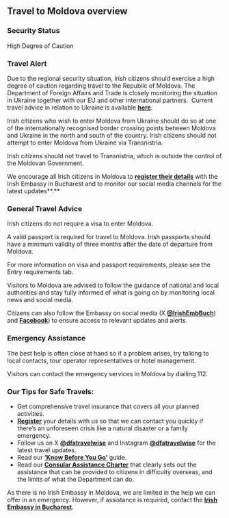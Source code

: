 ## Travel to Moldova overview

### **Security Status**

High Degree of Caution

### **Travel Alert**

Due to the regional security situation, Irish citizens should exercise a high degree of caution regarding travel to the Republic of Moldova. The Department of Foreign Affairs and Trade is closely monitoring the situation in Ukraine together with our EU and other international partners.  Current travel advice in relation to Ukraine is available [**here**](/en/dfa/overseas-travel/advice/ukraine/).

Irish citizens who wish to enter Moldova from Ukraine should do so at one of the internationally recognised border crossing points between Moldova and Ukraine in the north and south of the country. Irish citizens should not attempt to enter Moldova from Ukraine via Transnistria.

Irish citizens should not travel to Transnistria, which is outside the control of the Moldovan Government.

We encourage all Irish citizens in Moldova to [**register their details**](/en/dfa/overseas-travel/citizens-registration/) with the Irish Embassy in Bucharest and to monitor our social media channels for the latest updates**.**

### **General Travel Advice**

Irish citizens do not require a visa to enter Moldova.

A valid passport is required for travel to Moldova. Irish passports should have a minimum validity of three months after the date of departure from Moldova.

For more information on visa and passport requirements, please see the Entry requirements tab.

Visitors to Moldova are advised to follow the guidance of national and local authorities and stay fully informed of what is going on by monitoring local news and social media.

Citizens can also follow the Embassy on social media (X [**@IrishEmbBuch**](https://twitter.com/IrishEmbBuch)) and [**Facebook**](https://www.facebook.com/IrishEmbassyBucharest)) to ensure access to relevant updates and alerts.

### **Emergency Assistance**

The best help is often close at hand so if a problem arises, try talking to local contacts, tour operator representatives or hotel management.

Visitors can contact the emergency services in Moldova by dialling 112.

### **Our Tips for Safe Travels:**

* Get comprehensive travel insurance that covers all your planned activities.
* [**Register**](https://www.ireland.ie/en/dfa/overseas-travel/citizens-registration/) your details with us so that we can contact you quickly if there’s an unforeseen crisis like a natural disaster or a family emergency.
* Follow us on X [**@dfatravelwise**](https://www.twitter.com/DFATravelWise) and Instagram [**@dfatravelwise**](https://www.instagram.com/dfatravelwise/) for the latest travel updates.
* Read our [**‘Know Before You Go’**](https://www.ireland.ie/en/dfa/overseas-travel/know-before-you-go-/) guide.
* Read our [**Consular Assistance Charter**](https://www.ireland.ie/en/dfa/overseas-travel/assistance-abroad/consular-assistance-charter/) that clearly sets out the assistance that can be provided to citizens in difficulty overseas, and the limits of what the Department can do.

As there is no Irish Embassy in Moldova, we are limited in the help we can offer in an emergency. However, if assistance is required, contact the [**Irish Embassy in Bucharest**](https://www.ireland.ie/en/romania/bucharest/).
